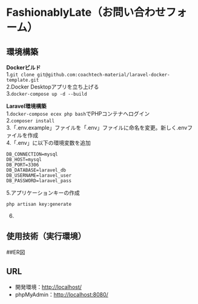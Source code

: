 # FashionablyLate（お問い合わせフォーム）

## 環境構築
**Dockerビルド**  
1.`git clone git@github.com:coachtech-material/laravel-docker-template.git`  
2.Docker Desktopアプリを立ち上げる  
3.`docker-compose up -d --build`  
  

  
**Laravel環境構築**  
1.`docker-compose ecex php bash`でPHPコンテナへログイン  
2.`composer install`  
3.「.env.example」ファイルを「.env」ファイルに命名を変更。新しく.envファイルを作成  
4.「.env」に以下の環境変数を追加  
```text
DB_CONNECTION=mysql
DB_HOST=mysql  
DB_PORT=3306  
DB_DATABASE=laravel_db  
DB_USERNAME=laravel_user  
DB_PASSWORD=laravel_pass
```
5.アプリケーションキーの作成  
``` bash
php artisan key:generate
```

6.
  
## 使用技術（実行環境）

##ER図

## URL
- 開発環境：[http://localhost/](http://localhost/)
- phpMyAdmin：[http://localhost:8080/](http://localhost:8080/)
